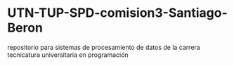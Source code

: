 # UTN-TUP-SPD-comision3-Santiago-Beron
repositorio para sistemas de procesamiento de datos de la carrera tecnicatura universitaria en programación  

